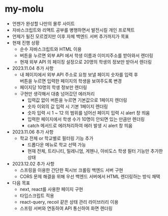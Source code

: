 # my-molu
- 언젠가 완성할 나만의 몰루 사이트
- 자바스크립트와 리액트 공부를 병행하면서 발전시킬 개인 프로젝트
- 언제가 될진 모르겠지만 이후 자체 백엔드 서버 추가까지가 목표
- 현재 진행 상황
  - 순수 자바스크립트와 HTML 이용
  - 버튼을 누르면 외부 API 에서 학생 이름과 이미지주소를 받아와서 렌더링
  - 현재 외부 API 의 페이징 설정으로 20명의 학생의 정보만 받아서 렌더링
- 2023.11.04 추가 사항
  - 내 페이지에서 외부 API 주소로 요청 보낼 페이지 숫자를 입력 후<br/>
    버튼을 누르면 입력한 페이지의 학생을 보여주도록 변경
  - 페이지당 10명의 학생 정보만 렌더링
  - 구현만 생각해서 대충 넘어갔던 에러처리
    - 입력값 없이 버튼을 누르면 기본값으로 1페이지 렌더링
    - 숫자 이외의 값 입력 시 기본 1페이지 렌더링
    - 숫자 입력 시 1 ~ 12 의 범위를 넘어선 페이지 입력 시 alert 창 띄움
    - 입력한 페이지에서 학생 수가 10명이 안되면 있는 만큼만 렌더링
    - catch 메서드로 에러처리하여 에러 발생 시 alert 창 띄움
- 2023.11.06 추가 사항
  - 학교 전체 or 학교별로 필터링 기능 추가
    - 드롭다운 메뉴로 학교 선택 가능
    - 현재 전체, 트리니티, 밀레니엄, 게헨나, 아비도스 학생 필터 기능만 추가한 상태
- 2023.12.02 추가 사항
  - 스프링을 이용한 간단한 픽시브 크롤링 백엔드 서버 구현
  - CORS 문제 해결을 위해 우선 백엔드 서버에서 HTML 렌더링하는 방식 채택
- 다음 목표
  - next, react를 사용한 페이지 구현
  - 타입스크립트 적용
  - react-query, recoil 같은 상태 관리 라이브러리 이용
  - 스프링 서버와 연동하여 API 통신하여 화면 렌더링
